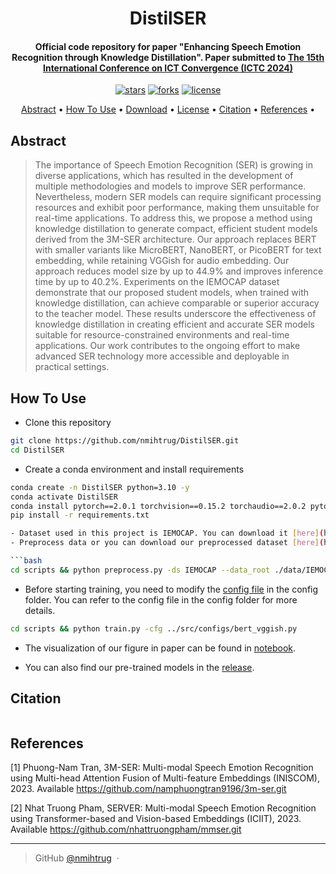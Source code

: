 
<h1 align="center">
  DistilSER
  <br>
</h1>

<h4 align="center">Official code repository for paper "Enhancing Speech Emotion Recognition through Knowledge Distillation". Paper submitted to <a href="https://ictc.org">The 15th International Conference on ICT Convergence (ICTC 2024)</a> </h4>

<p align="center">
  <a href=""><img src="https://img.shields.io/github/stars/nmihtrug/DistilSER?" alt="stars"></a>
  <a href=""><img src="https://img.shields.io/github/forks/nmihtrug/DistilSER?" alt="forks"></a>
  <a href=""><img src="https://img.shields.io/github/license/nmihtrug/DistilSER?" alt="license"></a>
</p>

<p align="center">
  <a href="#abstract">Abstract</a> •
  <a href="#how-to-use">How To Use</a> •
  <a href="#download">Download</a> •
  <a href="#license">License</a> •
  <a href="#citation">Citation</a> •
  <a href="#references">References</a> •
</p>

## Abstract
> The importance of Speech Emotion Recognition (SER) is growing in diverse applications, which has resulted in the development of multiple methodologies and models to improve SER performance. Nevertheless, modern SER models can require significant processing resources and exhibit poor performance, making them unsuitable for real-time applications.  To address this, we propose a method using knowledge distillation to generate compact, efficient student models derived from the 3M-SER architecture. Our approach replaces BERT with smaller variants like MicroBERT, NanoBERT, or PicoBERT for text embedding, while retaining VGGish for audio embedding. Our approach reduces model size by up to 44.9\% and improves inference time by up to 40.2\%. Experiments on the IEMOCAP dataset demonstrate that our proposed student models, when trained with knowledge distillation, can achieve comparable or superior accuracy to the teacher model. These results underscore the effectiveness of knowledge distillation in creating efficient and accurate SER models suitable for resource-constrained environments and real-time applications. Our work contributes to the ongoing effort to make advanced SER technology more accessible and deployable in practical settings.

## How To Use
- Clone this repository 
```bash
git clone https://github.com/nmihtrug/DistilSER.git 
cd DistilSER
```
- Create a conda environment and install requirements
```bash
conda create -n DistilSER python=3.10 -y
conda activate DistilSER
conda install pytorch==2.0.1 torchvision==0.15.2 torchaudio==2.0.2 pytorch-cuda=11.8 -c pytorch -c nvidia
pip install -r requirements.txt

- Dataset used in this project is IEMOCAP. You can download it [here](https://sail.usc.edu/iemocap/iemocap_release.htm). 
- Preprocess data or you can download our preprocessed dataset [here](https://github.com/nmihtrug/DistilSER/releases) (this only include path to sample in dataset).

```bash
cd scripts && python preprocess.py -ds IEMOCAP --data_root ./data/IEMOCAP_full_release
```

- Before starting training, you need to modify the [config file](./src/configs/base.py) in the config folder. You can refer to the config file in the config folder for more details.

```bash
cd scripts && python train.py -cfg ../src/configs/bert_vggish.py
```

- The visualization of our figure in paper can be found in [notebook](./src/visualization/metrics.ipynb).

- You can also find our pre-trained models in the [release](https://github.com/nmihtrug/DistilSER/releases).

## Citation
```bibtex

```
## References

[1] Phuong-Nam Tran, 3M-SER: Multi-modal Speech Emotion Recognition using Multi-head Attention Fusion of Multi-feature Embeddings (INISCOM), 2023. Available https://github.com/namphuongtran9196/3m-ser.git

[2] Nhat Truong Pham, SERVER: Multi-modal Speech Emotion Recognition using Transformer-based and Vision-based Embeddings (ICIIT), 2023. Available https://github.com/nhattruongpham/mmser.git

---

> GitHub [@nmihtrug](https://github.com/nmihtrug) &nbsp;&middot;&nbsp;
